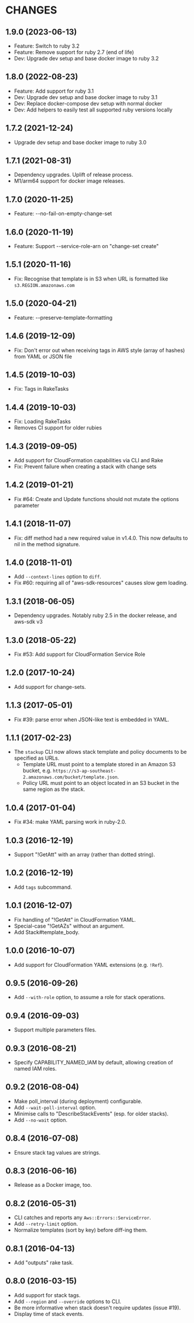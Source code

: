 # CHANGES

## 1.9.0 (2023-06-13)

* Feature: Switch to ruby 3.2
* Feature: Remove support for ruby 2.7 (end of life)
* Dev: Upgrade dev setup and base docker image to ruby 3.2

## 1.8.0 (2022-08-23)

* Feature: Add support for ruby 3.1
* Dev: Upgrade dev setup and base docker image to ruby 3.1
* Dev: Replace docker-compose dev setup with normal docker
* Dev: Add helpers to easily test all supported ruby versions locally

## 1.7.2 (2021-12-24)

* Upgrade dev setup and base docker image to ruby 3.0

## 1.7.1 (2021-08-31)

* Dependency upgrades. Uplift of release process.
* M1/arm64 support for docker image releases.

## 1.7.0 (2020-11-25)

* Feature: --no-fail-on-empty-change-set

## 1.6.0 (2020-11-19)

* Feature: Support --service-role-arn on "change-set create"

## 1.5.1 (2020-11-16)

* Fix: Recognise that template is in S3 when URL is formatted like `s3.REGION.amazonaws.com`

## 1.5.0 (2020-04-21)

* Feature: --preserve-template-formatting

## 1.4.6 (2019-12-09)

* Fix: Don't error out when receiving tags in AWS style (array of hashes) from YAML or JSON file

## 1.4.5 (2019-10-03)

* Fix: Tags in RakeTasks

## 1.4.4 (2019-10-03)

* Fix: Loading RakeTasks
* Removes CI support for older rubies

## 1.4.3 (2019-09-05)

* Add support for CloudFormation capabilities via CLI and Rake
* Fix: Prevent failure when creating a stack with change sets

## 1.4.2 (2019-01-21)

* Fix #64: Create and Update functions should not mutate the options parameter

## 1.4.1 (2018-11-07)

* Fix: diff method had a new required value in v1.4.0. This now defaults to nil in the method signature.

## 1.4.0 (2018-11-01)

* Add `--context-lines` option to `diff`.
* Fix #60: requiring all of "aws-sdk-resources" causes slow gem loading.

## 1.3.1 (2018-06-05)

* Dependency upgrades. Notably ruby 2.5 in the docker release, and aws-sdk v3

## 1.3.0 (2018-05-22)

* Fix #53: Add support for CloudFormation Service Role

## 1.2.0 (2017-10-24)

* Add support for change-sets.

## 1.1.3 (2017-05-01)

* Fix #39: parse error when JSON-like text is embedded in YAML.

## 1.1.1 (2017-02-23)

* The `stackup` CLI now allows stack template and policy documents to be specified as URLs.
  * Template URL must point to a template stored in an Amazon S3 bucket, e.g. `https://s3-ap-southeast-2.amazonaws.com/bucket/template.json`.
  * Policy URL must point to an object located in an S3 bucket in the same region as the stack.

## 1.0.4 (2017-01-04)

* Fix #34: make YAML parsing work in ruby-2.0.

## 1.0.3 (2016-12-19)

* Support "!GetAtt" with an array (rather than dotted string).

## 1.0.2 (2016-12-19)

* Add `tags` subcommand.

## 1.0.1 (2016-12-07)

* Fix handling of "!GetAtt" in CloudFormation YAML.
* Special-case "!GetAZs" without an argument.
* Add Stack#template_body.

## 1.0.0 (2016-10-07)

* Add support for CloudFormation YAML extensions (e.g. `!Ref`).

## 0.9.5 (2016-09-26)

* Add `--with-role` option, to assume a role for stack operations.

## 0.9.4 (2016-09-03)

* Support multiple parameters files.

## 0.9.3 (2016-08-21)

* Specify CAPABILITY_NAMED_IAM by default, allowing creation of named IAM roles.

## 0.9.2 (2016-08-04)

* Make poll_interval (during deployment) configurable.
* Add `--wait-poll-interval` option.
* Minimise calls to "DescribeStackEvents" (esp. for older stacks).
* Add `--no-wait` option.

## 0.8.4 (2016-07-08)

* Ensure stack tag values are strings.

## 0.8.3 (2016-06-16)

* Release as a Docker image, too.

## 0.8.2 (2016-05-31)

* CLI catches and reports any `Aws::Errors::ServiceError`.
* Add `--retry-limit` option.
* Normalize templates (sort by key) before diff-ing them.

## 0.8.1 (2016-04-13)

* Add "outputs" rake task.

## 0.8.0 (2016-03-15)

* Add support for stack tags.
* Add `--region` and `--override` options to CLI.
* Be more informative when stack doesn't require updates (issue #19).
* Display time of stack events.
